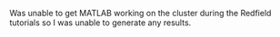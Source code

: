 Was unable to get MATLAB working on the cluster during the Redfield tutorials so I was unable to generate any results.
